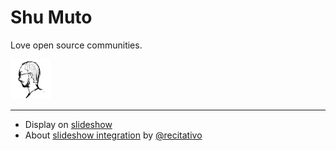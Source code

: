 Shu Muto
========

Love open source communities.

![](img/shu-mutow-64.png)

---

* Display on [slideshow](https://shu-mutou.github.io/slideshow.html?md=README.md&title=Slideshow&theme=beige)
* About [slideshow integration](https://recitativo.github.io/slides.html) by [@recitativo](https://recitativo.github.io)
